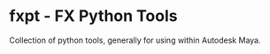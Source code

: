 fxpt - FX Python Tools
======================


Collection of python tools, generally for using within Autodesk Maya.
